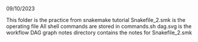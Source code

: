 09/10/2023

This folder is the practice from snakemake tutorial
Snakefile_2.smk is the operating file
All shell commands are stored in commands.sh
dag.svg is the workflow DAG graph
notes directory contains the notes for Snakefile_2.smk
